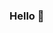 ### Hello 👋

<!--
**BrendaAguilera/BrendaAguilera** is a ✨ _special_ ✨ repository because its `README.md` (this file) appears on your GitHub profile.

Here are some ideas to get you started:

I’m Brenda and I'm currently learning how to work with GitHub as Digital Analyst 🌱 

